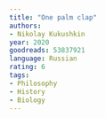 ```yaml
---
title: "One palm clap"
authors:
- Nikolay Kukushkin
year: 2020
goodreads: 53837921
language: Russian
rating: 6
tags:
- Philosophy
- History
- Biology
---
```

